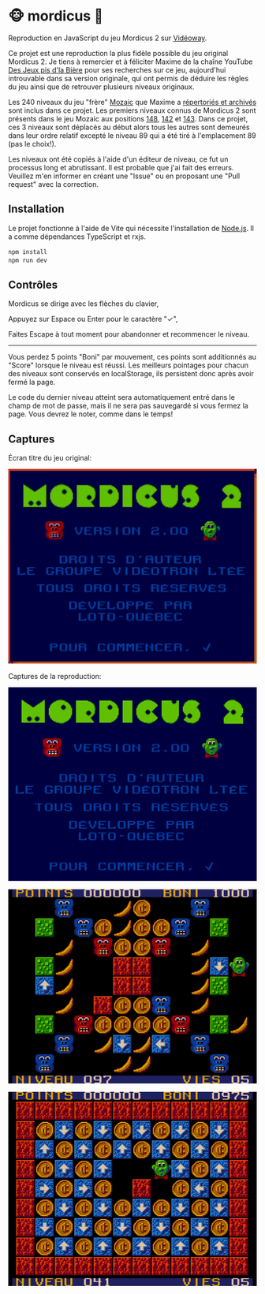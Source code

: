 # 🐵 mordicus 🍌

Reproduction en JavaScript du jeu Mordicus 2 sur [Vidéoway](<https://lostmediawiki.com/Videoway_(lost_Canadian_cable-box_games;_1990-2006)>).

Ce projet est une reproduction la plus fidèle possible du jeu original Mordicus 2.
Je tiens à remercier et à féliciter Maxime de la chaîne YouTube [Des Jeux pis d'la Bière](https://youtube.com/@jeuxbiere?feature=shared) pour ses recherches sur ce jeu, aujourd'hui introuvable dans sa version originale, qui ont permis de déduire les règles du jeu ainsi que de retrouver plusieurs niveaux originaux.

Les 240 niveaux du jeu "frère" [Mozaic](https://youtu.be/YygmFM3qP8w?feature=shared) que Maxime a [répertoriés et archivés](https://archive.org/details/mozaic-240-levels/001.png) sont inclus dans ce projet. Les premiers niveaux connus de Mordicus 2 sont présents dans le jeu Mozaic aux positions [148](https://archive.org/details/mozaic-240-levels/148.png), [142](https://archive.org/details/mozaic-240-levels/142.png) et [143](https://archive.org/details/mozaic-240-levels/143.png). Dans ce projet, ces 3 niveaux sont déplacés au début alors tous les autres sont demeurés dans leur ordre relatif excepté le niveau 89 qui a été tiré à l'emplacement 89 (pas le choix!).

Les niveaux ont été copiés à l'aide d'un éditeur de niveau, ce fut un processus long et abrutissant. Il est probable que j'ai fait des erreurs. Veuillez m'en informer en créant une "Issue" ou en proposant une "Pull request" avec la correction.

## Installation

Le projet fonctionne à l'aide de Vite qui nécessite l'installation de [Node.js](https://nodejs.org/). Il a comme dépendances TypeScript et rxjs.

```sh
npm install
npm run dev
```

## Contrôles

Mordicus se dirige avec les flèches du clavier,

Appuyez sur Espace ou Enter pour le caractère "✓",

Faites Escape à tout moment pour abandonner et recommencer le niveau.

---

Vous perdez 5 points "Boni" par mouvement, ces points sont additionnés au "Score" lorsque le niveau est réussi. Les meilleurs pointages pour chacun des niveaux sont conservés en localStorage, ils persistent donc après avoir fermé la page.

Le code du dernier niveau atteint sera automatiquement entré dans le champ de mot de passe, mais il ne sera pas sauvegardé si vous fermez la page. Vous devrez le noter, comme dans le temps!

## Captures

Écran titre du jeu original:

<p align="center"><img src="captures/original/titre.png" alt="écran titre original"></img></p>

Captures de la reproduction:

<p align="center"><img src="captures/reproduction/titre.png" alt="écran titre reproduit"></img></p>

<p align="center"><img src="captures/reproduction/097.png" alt="niveau 97"></img></p>

<p align="center"><img src="captures/reproduction/041.png" alt="niveau 41"></img></p>
